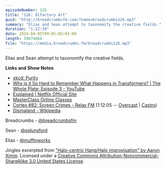 ```yaml
---
episodeNumber: 126
title: "126: Olfactory Art"
guid: "http://breadcrumbsfm.com/?name=breadcrumbs126.mp3"
summary: "Elias and Sean attempt to taxonomify the creative fields."
duration: "1:22:39"
date: 2019-04-05T09:05:02+03:00
length: 59674468
file: "https://media.breadcrumbs.fm/breadcrumbs126.mp3"
---
```

Elias and Sean attempt to taxonomify the creative fields.

**Links and Show Notes**
- [xkcd: Purity](https://xkcd.com/435/)
- [Why is it So Hard to Remember What Happens in Transformers? | The Whole Plate: Episode 3 - YouTube](https://www.youtube.com/watch?v=aE-6M7IbNSI&feature=youtu.be&t=477)
- [Explained | Netflix Official Site](https://www.netflix.com/title/80216752)
- [MasterClass Online Classes](https://www.masterclass.com/)
- [Cortex #82: Screen Crimes - Relay FM](http://relay.fm/cortex/82) (1:12:05 -- [Overcast](https://overcast.fm/+E7b7YzSMU/1:12:05) | [Castro](https://castro.fm/episode/9wOMTW#1:12:05))
- [Dismaland - Wikipedia](https://en.wikipedia.org/wiki/Dismaland)

Breadcrumbs - [@breadcrumbsfm](https://twitter.com/breadcrumbsfm)

Sean - [@splunsford](https://twitter.com/splunsford)

Elias - [@muffinworks](https://twitter.com/muffinworks)

Jingles excerpted from ["Halo-centric Hang/Halo improvisation" by Aaron Ximm](http://freemusicarchive.org/music/aaron_ximm/handpans_and_the_hang/). Licensed under a [Creative Commons Attribution-Noncommercial-ShareAlike 3.0 United States License](http://creativecommons.org/licenses/by-nc-sa/3.0/us/).